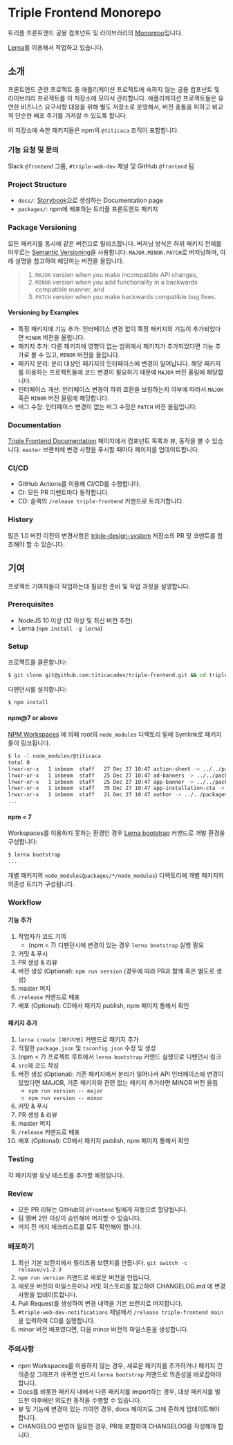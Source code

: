 # Triple Frontend Monorepo

트리플 프론트엔드 공용 컴포넌트 및 라이브러리의 [Monorepo](https://en.wikipedia.org/wiki/Monorepo)입니다.

[Lerna](https://lerna.js.org/)를 이용해서 작업하고 있습니다.

## 소개

프론트엔드 관련 프로젝트 중 애플리케이션 프로젝트에 속하지 않는 공용 컴포넌트 및
라이브러리 프로젝트를 이 저장소에 모아서 관리합니다. 애플리케이션 프로젝트들은
유연한 비즈니스 요구사항 대응을 위해 별도 저장소로 운영해서, 버전 충돌을 피하고
비교적 단순한 배포 주기를 가져갈 수 있도록 합니다.

이 저장소에 속한 패키지들은 npm의 `@titicaca` 조직이 포함합니다.

### 기능 요청 및 문의

Slack `@frontend` 그룹, `#triple-web-dev` 채널 및 GitHub `@frontend` 팀

### Project Structure

- `docs/`: [Storybook](https://storybook.js.org)으로 생성하는 Documentation page
- `packages/`: npm에 배포하는 트리플 프론트엔드 패키지

### Package Versioning

모든 패키지를 동시에 같은 버전으로 릴리즈합니다. 버저닝 방식은 하위 패키지 전체를
아우르는 [Semantic Versioning](https://semver.org)을 사용합니다: `MAJOR.MINOR.PATCH`로
버저닝하며, 아래 설명을 참고하여 해당하는 버전을 올립니다.

> 1.  `MAJOR` version when you make incompatible API changes,
> 2.  `MINOR` version when you add functionality in a backwards compatible manner, and
> 3.  `PATCH` version when you make backwards compatible bug fixes.

#### Versioning by Examples

- 특정 패키지에 기능 추가: 인터페이스 변경 없이 특정 패키지의 기능이
  추가되었다면 `MINOR` 버전을 올립니다.
- 패키지 추가: 다른 패키지에 영향이 없는 범위에서 패키지가 추가되었다면 기능
  추가로 볼 수 있고, `MINOR` 버전을 올립니다.
- 패키지 분리: 분리 대상인 패키지의 인터페이스에 변경이 일어납니다. 해당
  패키지를 이용하는 프로젝트들에 코드 변경이 필요하기 때문에 `MAJOR` 버전
  올림에 해당합니다.
- 인터페이스 개선: 인터페이스 변경이 하위 호환을 보장하는지 여부에 따라서
  `MAJOR` 혹은 `MINOR` 버전 올림에 해당합니다.
- 버그 수정: 인터페이스 변경이 없는 버그 수정은 `PATCH` 버전 올림입니다.

### Documentation

[Triple Frontend Documentation](https://frontend-docs.dev.admin.triple-corp.com) 페이지에서 컴포넌트
목록과 뷰, 동작을 볼 수 있습니다. `master` 브랜치에 변경 사항을 푸시할 때마다
페이지를 업데이트합니다.

### CI/CD

- GitHub Actions를 이용해 CI/CD를 수행합니다.
- CI: 모든 PR 이벤트마다 동작합니다.
- CD: 슬랙의 `/release triple-frontend` 커맨드로 트리거합니다.

### History

많은 1.0 버전 이전의 변경사항은 [triple-design-system](https://github.com/titicacadev/triple-design-system)
저장소의 PR 및 코멘트를 참조해야 할 수 있습니다.

## 기여

프로젝트 기여자들이 작업하는데 필요한 준비 및 작업 과정을 설명합니다.

### Prerequisites

- NodeJS 10 이상 (12 이상 및 최신 버전 추천)
- Lerna (`npm install -g lerna`)

### Setup

프로젝트를 클론합니다:

```sh
$ git clone git@github.com:titicacadev/triple-frontend.git && cd triple-frontend
```

디펜던시를 설치합니다:

```sh
$ npm install
```

#### npm@7 or above

[NPM Workspaces](https://docs.npmjs.com/cli/v7/using-npm/workspaces) 에 의해
root의 `node_modules` 디렉토리 밑에 Symlink로 패키지들이 링크됩니다.

```sh
$ ls -l node_modules/@titicaca
total 0
lrwxr-xr-x   1 inbeom  staff   27 Dec 27 10:47 action-sheet -> ../../packages/action-sheet
lrwxr-xr-x   1 inbeom  staff   25 Dec 27 10:47 ad-banners -> ../../packages/ad-banners
lrwxr-xr-x   1 inbeom  staff   25 Dec 27 10:47 app-banner -> ../../packages/app-banner
lrwxr-xr-x   1 inbeom  staff   35 Dec 27 10:47 app-installation-cta -> ../../packages/app-installation-cta
lrwxr-xr-x   1 inbeom  staff   21 Dec 27 10:47 author -> ../../packages/author
...
```

#### npm < 7

Workspaces를 이용하지 못하는 환경인 경우 [Lerna bootstrap](https://github.com/lerna/lerna/tree/master/commands/bootstrap)
커맨드로 개발 환경을 구성합니다:

```sh
$ lerna bootstrap
...
```

개별 패키지의 `node_modules`(`packages/*/node_modules`) 디렉토리에 개별 패키지의
의존성 트리가 구성됩니다.

### Workflow

#### 기능 추가

1. 작업자가 코드 기여
   - (npm < 7) 디펜던시에 변경이 있는 경우 `lerna bootstrap` 실행 필요
2. 커밋 & 푸시
3. PR 생성 & 리뷰
4. 버전 생성 (Optional): `npm run version` (경우에 따라 PR과 함께 혹은 별도로 생성)
5. master 머지
6. `/release` 커맨드로 배포
7. 배포 (Optional): CD에서 패키지 publish, npm 페이지 통해서 확인

#### 패키지 추가

1. `lerna create [패키지명]` 커맨드로 패키지 추가
2. 적절한 `package.json` 및 `tsconfig.json` 수정 및 생성
3. (npm < 7) 프로젝트 루트에서 `lerna bootstrap` 커맨드 실행으로 디펜던시 링크
4. `src`에 코드 작성
5. 버전 생성 (Optional): 기존 패키지에서 분리가 일어나서 API 인터페이스에
   변경이 있었다면 MAJOR, 기존 패키지와 관련 없는 패키지 추가라면 MINOR 버전
   올림
   - `npm run version -- major`
   - `npm run version -- minor`
6. 커밋 & 푸시
7. PR 생성 & 리뷰
8. master 머지
9. `/release` 커맨드로 배포
10. 배포 (Optional): CD에서 패키지 publish, npm 페이지 통해서 확인

### Testing

각 패키지별 유닛 테스트를 추가할 예정입니다.

### Review

- 모든 PR 리뷰는 GitHub의 `@frontend` 팀에게 자동으로 할당됩니다.
- 팀 멤버 2인 이상이 승인해야 머지할 수 있습니다.
- 머지 전 머지 체크리스트를 모두 확인해야 합니다.

### 배포하기

1. 최신 기본 브랜치에서 릴리즈용 브랜치를 만듭니다. `git switch -c release/v1.2.3`
2. `npm run version` 커맨드로 새로운 버전을 만듭니다.
3. 새로운 버전의 마일스톤이나 커밋 히스토리를 참고하여 CHANGELOG.md 에 변경사항을 업데이트합니다.
4. Pull Request를 생성하여 변경 내역을 기본 브랜치로 머지합니다.
5. `#triple-web-dev-notifications` 채널에서 `/release triple-frontend main`을 입력하여 CD를 실행합니다.
6. minor 버전 배포였다면, 다음 minor 버전의 마일스톤을 생성합니다.

### 주의사항

- npm Workspaces를 이용하지 않는 경우, 새로운 패키지를 추가하거나 패키지 간
  의존성 그래프가 바뀌면 반드시 `lerna bootstrap` 커맨드로 의존성을 바로잡아야
  합니다.
- Docs를 비롯한 패키지 내에서 다른 패키지를 import하는 경우, 대상 패키지를
  빌드한 이후에만 의도한 동작을 수행할 수 있습니다.
- 뷰 및 기능에 변경이 있는 기여인 경우, docs 페이지도 그에 준하게 업데이트해야
  합니다.
- CHANGELOG 반영이 필요한 경우, PR에 포함하여 CHANGELOG를 작성해야 합니다.
